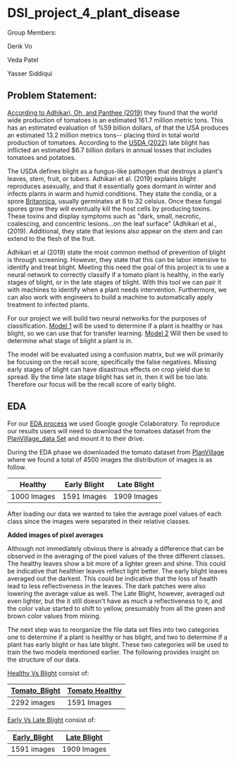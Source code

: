 # DSI_project_4_plant_disease

Group Members:

Derik Vo

Veda Patel

Yasser Siddiqui

## Problem Statement:

[According to Adhikari, Oh, and Panthee (2019)](https://www.ncbi.nlm.nih.gov/pmc/articles/PMC5666701/) they found that the world wide production of tomatoes is an estimated 161.7 million metric tons. This has an estimated evaluation of %59 billion dollars, of that the USA produces an estimated 13.2 million metrics tons-- placing third in total world production of tomatoes. According to the [USDA (2022)](https://www.ars.usda.gov/news-events/news/research-news/2021/wild-potatoes-tapped-for-late-blight-guard-duty/) late blight has inflicted an estimated $6.7 billion dollars in annual losses that includes tomatoes and potatoes. 

The USDA defines blight as a fungus-like pathogen that destroys a plant's leaves, stem, fruit, or tubers. Adhikari et al. (2019) explains blight reproduces asexually, and that it essentially goes dormant in winter and infects plants in warm and humid conditions. They state the condia, or a spore [Britannica](https://www.britannica.com/science/conidium), usually germinates at 8 to 32 celsius. Once these fungal spores grow they will eventually kill the host cells by producing toxins. These toxins and display symptoms such as "dark, small, necrotic, coalescing, and concentric lesions...on the leaf surface" (Adhikari et al., (2019). Additional, they state that lesions also appear on the stem and can extend to the flesh of the fruit.

Adhikari et al (2019) state the most common method of prevention of blight is through screening. However, they state that this can be labor intensive to identify and treat blight. Meeting this need the goal of this project is to use a neural network to correctly classify if a tomato plant is healthy, in the early stages of blight, or in the late stages of blight. With this tool we can pair it with machines to identify when a plant needs intervention. Furthermore, we can also work with engineers to build a machine to automatically apply treatment to infected plants.

For our project we will build two neural networks for the purposes of classification. [Model 1](./notebooks/PlantVillageModeling.ipynb) will be used to determine if a plant is healthy or has blight, so we can use that for transfer learning. [Model 2](./notebooks/PlantVillageModeling.ipynb) Will then be used to determine what stage of blight a plant is in.

The model will be evaluated using a confusion matrix, but we will primarily be focusing on the recall score, specifically the false negatives. Missing early stages of blight can have disastrous effects on crop yield due to spread. By the time late stage blight has set in, then it will be too late. Therefore our focus will be the recall score of early blight. 


## EDA

For our [EDA process](./notebooks/PlantVillageEDA.ipynb) we used Google google Colaboratory. To reproduce our results users will need to download the tomatoes dataset from the [PlanVillage_data Set](https://github.com/spMohanty/PlantVillage-Dataset/tree/master/raw/color) and mount it to their drive.

During the EDA phase we downloaded the tomato dataset from [PlanVillage](https://github.com/spMohanty/PlantVillage-Dataset/tree/master/raw/color) where we found a total of 4500 images the distribution of images is as follow.

|Healthy|Early Blight|Late Blight|
|-----|-----|-----|
|1000 Images|1591 Images|1909 Images|

After loading our data we wanted to take the average pixel values of each class since the images were separated in their relative classes.

**Added images of pixel averages** 

Although not immediately obvious there is already a difference that can be observed in the averaging of the pixel values of the three different classes. The healthy leaves show a bit more of a lighter green and shine. This could be indicative that healthier leaves reflect light better. The early blight leaves averaged out the darkest. This could be indicative that the loss of health lead to less reflectiveness in the leaves. The dark patches were also lowering the average value as well. The Late Blight, however, averaged out even lighter, but the it still doesn't have as much a reflectiveness to it, and the color value started to shift to yellow, presumably from all the green and brown color values from mixing.

The next step was to reorganize the file data set files into two categories one to determine if a plant is healthy or has blight, and two to determine if a plant has early blight or has late blight. These two categories will be used to train the two models mentioned earlier. The following provides insight on the structure of our data.

[Healthy Vs Blight](https://github.com/DerikVo/DSI_project_4_plant_disease/tree/yasser/data/Tomato/Model_1_Healthy_Vs_Blight) consist of:

|[Tomato_Blight](https://github.com/DerikVo/DSI_project_4_plant_disease/tree/yasser/data/Tomato/Model_1_Healthy_Vs_Blight/Tomato_Blight)|[Tomato Healthy](https://github.com/DerikVo/DSI_project_4_plant_disease/tree/yasser/data/Tomato/Model_1_Healthy_Vs_Blight/Tomato_healthy)|
|-----|-----|
|2292 images|1591 Images|

[Early Vs Late Blight](https://github.com/DerikVo/DSI_project_4_plant_disease/tree/yasser/data/Tomato/Model_2_Early_Vs_Late_Blight) consist of:

|[Early_Blight](https://github.com/DerikVo/DSI_project_4_plant_disease/tree/yasser/data/Tomato/Model_2_Early_Vs_Late_Blight/Tomato_Early_blight)|[Late Blight](https://github.com/DerikVo/DSI_project_4_plant_disease/tree/yasser/data/Tomato/Model_2_Early_Vs_Late_Blight/Tomato_Late_blight)|
|-----|-----|
|1591 images|1909 Images|

